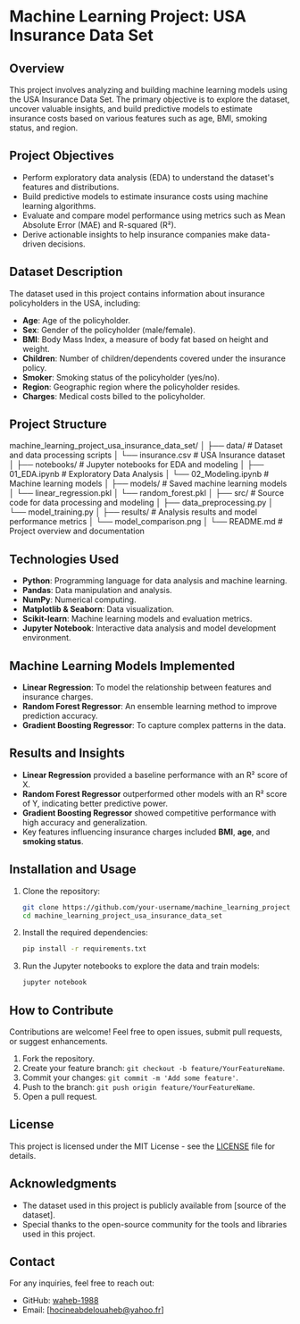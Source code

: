 # Machine Learning Project: USA Insurance Data Set  

## Overview  
This project involves analyzing and building machine learning models using the USA Insurance Data Set. The primary objective is to explore the dataset, uncover valuable insights, and build predictive models to estimate insurance costs based on various features such as age, BMI, smoking status, and region.  

## Project Objectives  
- Perform exploratory data analysis (EDA) to understand the dataset's features and distributions.  
- Build predictive models to estimate insurance costs using machine learning algorithms.  
- Evaluate and compare model performance using metrics such as Mean Absolute Error (MAE) and R-squared (R²).  
- Derive actionable insights to help insurance companies make data-driven decisions.  

## Dataset Description  
The dataset used in this project contains information about insurance policyholders in the USA, including:  
- **Age**: Age of the policyholder.  
- **Sex**: Gender of the policyholder (male/female).  
- **BMI**: Body Mass Index, a measure of body fat based on height and weight.  
- **Children**: Number of children/dependents covered under the insurance policy.  
- **Smoker**: Smoking status of the policyholder (yes/no).  
- **Region**: Geographic region where the policyholder resides.  
- **Charges**: Medical costs billed to the policyholder.  

## Project Structure  
machine_learning_project_usa_insurance_data_set/
│
├── data/ # Dataset and data processing scripts
│ └── insurance.csv # USA Insurance dataset
│
├── notebooks/ # Jupyter notebooks for EDA and modeling
│ ├── 01_EDA.ipynb # Exploratory Data Analysis
│ └── 02_Modeling.ipynb # Machine learning models
│
├── models/ # Saved machine learning models
│ └── linear_regression.pkl
│ └── random_forest.pkl
│
├── src/ # Source code for data processing and modeling
│ ├── data_preprocessing.py
│ └── model_training.py
│
├── results/ # Analysis results and model performance metrics
│ └── model_comparison.png
│
└── README.md # Project overview and documentation


## Technologies Used  
- **Python**: Programming language for data analysis and machine learning.  
- **Pandas**: Data manipulation and analysis.  
- **NumPy**: Numerical computing.  
- **Matplotlib & Seaborn**: Data visualization.  
- **Scikit-learn**: Machine learning models and evaluation metrics.  
- **Jupyter Notebook**: Interactive data analysis and model development environment.  

## Machine Learning Models Implemented  
- **Linear Regression**: To model the relationship between features and insurance charges.  
- **Random Forest Regressor**: An ensemble learning method to improve prediction accuracy.  
- **Gradient Boosting Regressor**: To capture complex patterns in the data.  

## Results and Insights  
- **Linear Regression** provided a baseline performance with an R² score of X.  
- **Random Forest Regressor** outperformed other models with an R² score of Y, indicating better predictive power.  
- **Gradient Boosting Regressor** showed competitive performance with high accuracy and generalization.  
- Key features influencing insurance charges included **BMI**, **age**, and **smoking status**.  

## Installation and Usage  
1. Clone the repository:  
    ```bash
    git clone https://github.com/your-username/machine_learning_project_usa_insurance_data_set.git
    cd machine_learning_project_usa_insurance_data_set
    ```  
2. Install the required dependencies:  
    ```bash
    pip install -r requirements.txt
    ```  
3. Run the Jupyter notebooks to explore the data and train models:  
    ```bash
    jupyter notebook
    ```  

## How to Contribute  
Contributions are welcome! Feel free to open issues, submit pull requests, or suggest enhancements.  
1. Fork the repository.  
2. Create your feature branch: `git checkout -b feature/YourFeatureName`.  
3. Commit your changes: `git commit -m 'Add some feature'`.  
4. Push to the branch: `git push origin feature/YourFeatureName`.  
5. Open a pull request.  

## License  
This project is licensed under the MIT License - see the [LICENSE](LICENSE) file for details.  

## Acknowledgments  
- The dataset used in this project is publicly available from [source of the dataset].  
- Special thanks to the open-source community for the tools and libraries used in this project.  

## Contact  
For any inquiries, feel free to reach out:  
- GitHub: [waheb-1988](https://github.com/your-username)  
- Email: [hocineabdelouaheb@yahoo.fr]  
